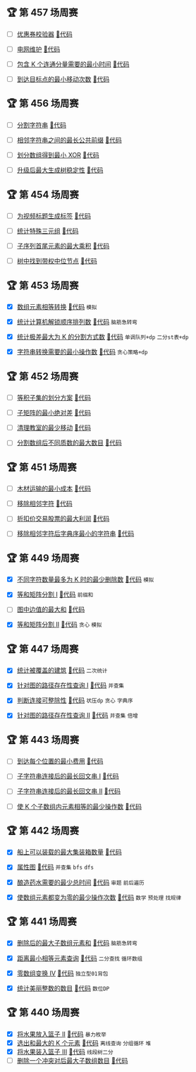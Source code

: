 ## 🏆 第 457 场周赛
- [ ] [优惠券校验器](https://leetcode.cn/contest/weekly-contest-457/problems/coupon-code-validator)
 [🎈代码](w_400/w_457/A.java)
- [ ] [电网维护](https://leetcode.cn/contest/weekly-contest-457/problems/power-grid-maintenance)
 [🎈代码](w_400/w_457/B.java)
- [ ] [包含 K 个连通分量需要的最小时间](https://leetcode.cn/contest/weekly-contest-457/problems/minimum-time-for-k-connected-components)
 [🎈代码](w_400/w_457/C.java)
- [ ] [到达目标点的最小移动次数](https://leetcode.cn/contest/weekly-contest-457/problems/minimum-moves-to-reach-target-in-grid)
 [🎈代码](w_400/w_457/D.java)



## 🏆 第 456 场周赛
- [ ] [分割字符串](https://leetcode.cn/contest/weekly-contest-456/problems/partition-string)
 [🎈代码](w_400/w_456/A.java)
- [ ] [相邻字符串之间的最长公共前缀](https://leetcode.cn/contest/weekly-contest-456/problems/longest-common-prefix-between-adjacent-strings-after-removals)
 [🎈代码](w_400/w_456/B.java)
- [ ] [划分数组得到最小 XOR](https://leetcode.cn/contest/weekly-contest-456/problems/partition-array-to-minimize-xor)
 [🎈代码](w_400/w_456/C.java)
- [ ] [升级后最大生成树稳定性](https://leetcode.cn/contest/weekly-contest-456/problems/maximize-spanning-tree-stability-with-upgrades)
 [🎈代码](w_400/w_456/D.java)


 
## 🏆 第 454 场周赛
- [ ] [为视频标题生成标签](https://leetcode.cn/contest/weekly-contest-454/problems/generate-tag-for-video-caption)
 [🎈代码](w_400/w_454/A.java)
- [ ] [统计特殊三元组](https://leetcode.cn/contest/weekly-contest-454/problems/count-special-triplets)
 [🎈代码](w_400/w_454/B.java)
- [ ] [子序列首尾元素的最大乘积](https://leetcode.cn/contest/weekly-contest-454/problems/maximum-product-of-first-and-last-elements-of-a-subsequence)
 [🎈代码](w_400/w_454/C.java)
- [ ] [树中找到带权中位节点](https://leetcode.cn/contest/weekly-contest-454/problems/find-weighted-median-node-in-tree)
 [🎈代码](w_400/w_454/D.java)



## 🏆 第 453 场周赛
- [x] [数组元素相等转换](https://leetcode.cn/contest/weekly-contest-453/problems/transform-array-to-all-equal-elements)
 [🎈代码](w_400/w_453/A.java) `模拟`
- [x] [统计计算机解锁顺序排列数](https://leetcode.cn/contest/weekly-contest-453/problems/count-the-number-of-computer-unlocking-permutations)
 [🎈代码](w_400/w_453/B.java) `脑筋急转弯`
- [x] [统计极差最大为 K 的分割方式数](https://leetcode.cn/contest/weekly-contest-453/problems/count-partitions-with-max-min-difference-at-most-k)
 [🎈代码](w_400/w_453/C.java) `单调队列+dp` `二分st表+dp`
- [x] [字符串转换需要的最小操作数](https://leetcode.cn/contest/weekly-contest-453/problems/minimum-steps-to-convert-string-with-operations)
 [🎈代码](w_400/w_453/D.java) `贪心策略+dp`



## 🏆 第 452 场周赛
- [ ] [等积子集的划分方案](https://leetcode.cn/contest/weekly-contest-452/problems/partition-array-into-two-equal-product-subsets)
 [🎈代码](w_400/w_452/A.java)
- [ ] [子矩阵的最小绝对差](https://leetcode.cn/contest/weekly-contest-452/problems/minimum-absolute-difference-in-sliding-submatrix)
 [🎈代码](w_400/w_452/B.java)
- [ ] [清理教室的最少移动](https://leetcode.cn/contest/weekly-contest-452/problems/minimum-moves-to-clean-the-classroom)
 [🎈代码](w_400/w_452/C.java)
- [ ] [分割数组后不同质数的最大数目](https://leetcode.cn/contest/weekly-contest-452/problems/maximize-count-of-distinct-primes-after-split)
 [🎈代码](w_400/w_452/D.java)



## 🏆 第 451 场周赛
- [ ] [木材运输的最小成本](https://leetcode.cn/contest/weekly-contest-451/problems/find-minimum-log-transportation-cost)
 [🎈代码](w_400/w_451/A.java)
- [ ] [移除相邻字符](https://leetcode.cn/contest/weekly-contest-451/problems/resulting-string-after-adjacent-removals)
 [🎈代码](w_400/w_451/B.java)
- [ ] [折扣价交易股票的最大利润](https://leetcode.cn/contest/weekly-contest-451/problems/maximum-profit-from-trading-stocks-with-discounts)
 [🎈代码](w_400/w_451/C.java)
- [ ] [移除相邻字符后字典序最小的字符串](https://leetcode.cn/contest/weekly-contest-451/problems/lexicographically-smallest-string-after-adjacent-removals)
 [🎈代码](w_400/w_451/D.java)



## 🏆 第 449 场周赛
- [x] [不同字符数量最多为 K 时的最少删除数](https://leetcode.cn/contest/weekly-contest-449/problems/minimum-deletions-for-at-most-k-distinct-characters)
 [🎈代码](w_400/w_449/A.java) `模拟`
- [x] [等和矩阵分割 I](https://leetcode.cn/contest/weekly-contest-449/problems/equal-sum-grid-partition-i)
 [🎈代码](w_400/w_449/B.java) `前缀和`
- [ ] [图中边值的最大和](https://leetcode.cn/contest/weekly-contest-449/problems/maximum-sum-of-edge-values-in-a-graph)
 [🎈代码](w_400/w_449/C.java)
- [x] [等和矩阵分割 II](https://leetcode.cn/contest/weekly-contest-449/problems/equal-sum-grid-partition-ii)
 [🎈代码](w_400/w_449/D.java) `贪心` `模拟`



## 🏆 第 447 场周赛
- [x] [统计被覆盖的建筑](https://leetcode.cn/contest/weekly-contest-447/problems/count-covered-buildings)
 [🎈代码](w_400/w_447/A.java) `二次统计`
- [x] [针对图的路径存在性查询 I](https://leetcode.cn/contest/weekly-contest-447/problems/path-existence-queries-in-a-graph-i)
 [🎈代码](w_400/w_447/B.java) `并查集`
- [x] [判断连接可整除性](https://leetcode.cn/contest/weekly-contest-447/problems/concatenated-divisibility)
 [🎈代码](w_400/w_447/C.java) `状压dp` `贪心` `字典序`
- [x] [针对图的路径存在性查询 II](https://leetcode.cn/contest/weekly-contest-447/problems/path-existence-queries-in-a-graph-ii)
 [🎈代码](w_400/w_447/D.java) `并查集` `倍增`



## 🏆 第 443 场周赛
- [ ] [到达每个位置的最小费用](https://leetcode.cn/contest/weekly-contest-443/problems/minimum-cost-to-reach-every-position)
 [🎈代码](w_400/w_443/A.java)
- [ ] [子字符串连接后的最长回文串 I](https://leetcode.cn/contest/weekly-contest-443/problems/longest-palindrome-after-substring-concatenation-i)
 [🎈代码](w_400/w_443/B.java)
- [ ] [子字符串连接后的最长回文串 II](https://leetcode.cn/contest/weekly-contest-443/problems/longest-palindrome-after-substring-concatenation-ii)
 [🎈代码](w_400/w_443/C.java)
- [ ] [使 K 个子数组内元素相等的最少操作数](https://leetcode.cn/contest/weekly-contest-443/problems/minimum-operations-to-make-elements-within-k-subarrays-equal)
 [🎈代码](w_400/w_443/D.java)



## 🏆 第 442 场周赛
- [x] [船上可以装载的最大集装箱数量](https://leetcode.cn/contest/weekly-contest-442/problems/maximum-containers-on-a-ship)
 [🎈代码](w_400/w_442/A.java)
- [x] [属性图](https://leetcode.cn/contest/weekly-contest-442/problems/properties-graph)
 [🎈代码](w_400/w_442/B.java) `并查集` `bfs` `dfs`
- [x] [酿造药水需要的最少总时间](https://leetcode.cn/contest/weekly-contest-442/problems/find-the-minimum-amount-of-time-to-brew-potions)
 [🎈代码](w_400/w_442/C.java) `审题` `前后遍历`
- [x] [使数组元素都变为零的最少操作次数](https://leetcode.cn/contest/weekly-contest-442/problems/minimum-operations-to-make-array-elements-zero)
 [🎈代码](w_400/w_442/D.java) `数学` `预处理` `找规律`




## 🏆 第 441 场周赛
- [x] [删除后的最大子数组元素和](https://leetcode.cn/contest/weekly-contest-441/problems/maximum-unique-subarray-sum-after-deletion) [🎈代码](w_400/w_441/A.java) `脑筋急转弯`
- [x] [距离最小相等元素查询](https://leetcode.cn/contest/weekly-contest-441/problems/closest-equal-element-queries) [🎈代码](w_400/w_441/B.java) `二分查找` `循环数组`
- [x] [零数组变换 IV](https://leetcode.cn/contest/weekly-contest-441/problems/zero-array-transformation-iv) [🎈代码](w_400/w_441/C.java) `独立型01背包`
- [x] [统计美丽整数的数目](https://leetcode.cn/contest/weekly-contest-441/problems/count-beautiful-numbers) [🎈代码](w_400/w_441/D.java) `数位DP`



## 🏆 第 440 场周赛
- [x] [将水果放入篮子 II](https://leetcode.cn/contest/weekly-contest-440/problems/fruits-into-baskets-ii) [🎈代码](w_400/w_440/A.java) `暴力枚举`
- [x] [选出和最大的 K 个元素](https://leetcode.cn/contest/weekly-contest-440/problems/choose-k-elements-with-maximum-sum) [🎈代码](w_400/w_440/B.java) `离线查询` `分组循环`  `堆`
- [x] [将水果装入篮子 III](https://leetcode.cn/contest/weekly-contest-440/problems/fruits-into-baskets-iii) [🎈代码](w_400/w_440/C.java) `线段树二分`
- [ ] [删除一个冲突对后最大子数组数目](https://leetcode.cn/contest/weekly-contest-440/problems/maximize-subarrays-after-removing-one-conflicting-pair) [🎈代码](w_400/w_440/D.java)
